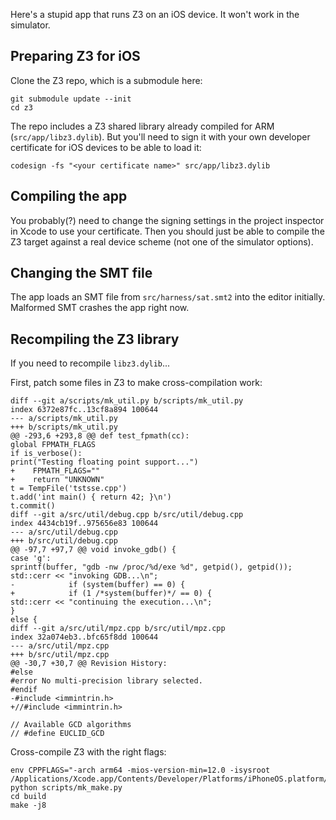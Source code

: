 Here's a stupid app that runs Z3 on an iOS device.
It won't work in the simulator.

## Preparing Z3 for iOS

Clone the Z3 repo, which is a submodule here:

    git submodule update --init
    cd z3

The repo includes a Z3 shared library
already compiled for ARM (`src/app/libz3.dylib`).
But you'll need to sign it with your own developer certificate
for iOS devices to be able to load it:

    codesign -fs "<your certificate name>" src/app/libz3.dylib

## Compiling the app

You probably(?) need to change the signing settings
in the project inspector in Xcode to use your certificate.
Then you should just be able to compile the Z3 target
against a real device scheme (not one of the simulator options).

## Changing the SMT file

The app loads an SMT file from `src/harness/sat.smt2` into the editor initially.
Malformed SMT crashes the app right now.

## Recompiling the Z3 library

If you need to recompile `libz3.dylib`...

First, patch some files in Z3 to make cross-compilation work:

```
diff --git a/scripts/mk_util.py b/scripts/mk_util.py
index 6372e87fc..13cf8a894 100644
--- a/scripts/mk_util.py
+++ b/scripts/mk_util.py
@@ -293,6 +293,8 @@ def test_fpmath(cc):
global FPMATH_FLAGS
if is_verbose():
print("Testing floating point support...")
+    FPMATH_FLAGS=""
+    return "UNKNOWN"
t = TempFile('tstsse.cpp')
t.add('int main() { return 42; }\n')
t.commit()
diff --git a/src/util/debug.cpp b/src/util/debug.cpp
index 4434cb19f..975656e83 100644
--- a/src/util/debug.cpp
+++ b/src/util/debug.cpp
@@ -97,7 +97,7 @@ void invoke_gdb() {
case 'g':
sprintf(buffer, "gdb -nw /proc/%d/exe %d", getpid(), getpid());
std::cerr << "invoking GDB...\n";
-            if (system(buffer) == 0) {
+            if (1 /*system(buffer)*/ == 0) {
std::cerr << "continuing the execution...\n";
}
else {
diff --git a/src/util/mpz.cpp b/src/util/mpz.cpp
index 32a074eb3..bfc65f8dd 100644
--- a/src/util/mpz.cpp
+++ b/src/util/mpz.cpp
@@ -30,7 +30,7 @@ Revision History:
#else
#error No multi-precision library selected.
#endif
-#include <immintrin.h> 
+//#include <immintrin.h> 

// Available GCD algorithms
// #define EUCLID_GCD
```

Cross-compile Z3 with the right flags:

    env CPPFLAGS="-arch arm64 -mios-version-min=12.0 -isysroot /Applications/Xcode.app/Contents/Developer/Platforms/iPhoneOS.platform/Developer/SDKs/iPhoneOS12.1.sdk" python scripts/mk_make.py
    cd build
    make -j8
